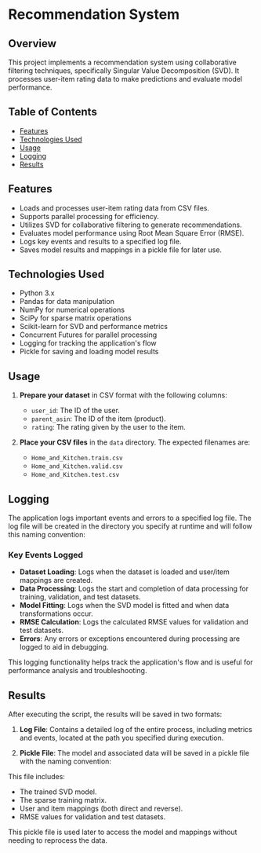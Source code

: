 # Recommendation System

## Overview
This project implements a recommendation system using collaborative filtering techniques, specifically Singular Value Decomposition (SVD). It processes user-item rating data to make predictions and evaluate model performance.

## Table of Contents
- [Features](#features)
- [Technologies Used](#technologies-used)
- [Usage](#usage)
- [Logging](#logging)
- [Results](#results)

## Features
- Loads and processes user-item rating data from CSV files.
- Supports parallel processing for efficiency.
- Utilizes SVD for collaborative filtering to generate recommendations.
- Evaluates model performance using Root Mean Square Error (RMSE).
- Logs key events and results to a specified log file.
- Saves model results and mappings in a pickle file for later use.

## Technologies Used
- Python 3.x
- Pandas for data manipulation
- NumPy for numerical operations
- SciPy for sparse matrix operations
- Scikit-learn for SVD and performance metrics
- Concurrent Futures for parallel processing
- Logging for tracking the application's flow
- Pickle for saving and loading model results

## Usage
1. **Prepare your dataset** in CSV format with the following columns:
   - `user_id`: The ID of the user.
   - `parent_asin`: The ID of the item (product).
   - `rating`: The rating given by the user to the item.

2. **Place your CSV files** in the `data` directory. The expected filenames are:
   - `Home_and_Kitchen.train.csv`
   - `Home_and_Kitchen.valid.csv`
   - `Home_and_Kitchen.test.csv`

## Logging
The application logs important events and errors to a specified log file. The log file will be created in the directory you specify at runtime and will follow this naming convention:

### Key Events Logged
- **Dataset Loading**: Logs when the dataset is loaded and user/item mappings are created.
- **Data Processing**: Logs the start and completion of data processing for training, validation, and test datasets.
- **Model Fitting**: Logs when the SVD model is fitted and when data transformations occur.
- **RMSE Calculation**: Logs the calculated RMSE values for validation and test datasets.
- **Errors**: Any errors or exceptions encountered during processing are logged to aid in debugging.

This logging functionality helps track the application's flow and is useful for performance analysis and troubleshooting.

## Results
After executing the script, the results will be saved in two formats:

1. **Log File**: Contains a detailed log of the entire process, including metrics and events, located at the path you specified during execution.

2. **Pickle File**: The model and associated data will be saved in a pickle file with the naming convention:

This file includes:
- The trained SVD model.
- The sparse training matrix.
- User and item mappings (both direct and reverse).
- RMSE values for validation and test datasets.

This pickle file is used later to access the model and mappings without needing to reprocess the data.



